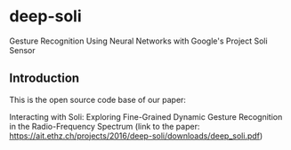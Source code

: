 # deep-soli

Gesture Recognition Using Neural Networks with Google's Project Soli Sensor

## Introduction

This is the open source code base of our paper:

Interacting with Soli: Exploring Fine-Grained Dynamic Gesture Recognition
in the Radio-Frequency Spectrum (link to the paper:
https://ait.ethz.ch/projects/2016/deep-soli/downloads/deep_soli.pdf)
